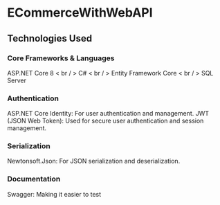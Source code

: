 # ECommerceWithWebAPI

## Technologies Used

### Core Frameworks & Languages

ASP.NET Core 8 < br / >
C# < br / >
Entity Framework Core < br / >
SQL Server

### Authentication

ASP.NET Core Identity: For user authentication and management.
JWT (JSON Web Token): Used for secure user authentication and session management.

### Serialization

Newtonsoft.Json: For JSON serialization and deserialization.

### Documentation

Swagger: Making it easier to test
